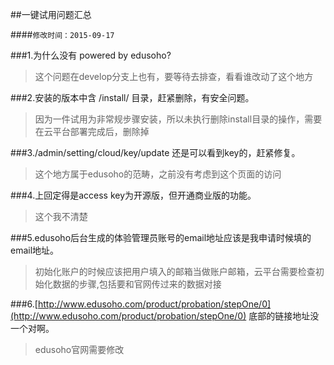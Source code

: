 
##一键试用问题汇总

####```修改时间：2015-09-17```

###1.为什么没有 powered by edusoho?

> 这个问题在develop分支上也有，要等待去排查，看看谁改动了这个地方


###2.安装的版本中含 /install/ 目录，赶紧删除，有安全问题。

> 因为一件试用为非常规步骤安装，所以未执行删除install目录的操作，需要在云平台部署完成后，删除掉

###3./admin/setting/cloud/key/update 还是可以看到key的，赶紧修复。

> 这个地方属于edusoho的范畴，之前没有考虑到这个页面的访问

###4.上回定得是access key为开源版，但开通商业版的功能。

> 这个我不清楚

###5.edusoho后台生成的体验管理员账号的email地址应该是我申请时候填的email地址。

> 初始化账户的时候应该把用户填入的邮箱当做账户邮箱，云平台需要检查初始化数据的步骤,包括要和官网传过来的数据对接

###6.[http://www.edusoho.com/product/probation/stepOne/0](http://www.edusoho.com/product/probation/stepOne/0) 底部的链接地址没一个对啊。

> edusoho官网需要修改
